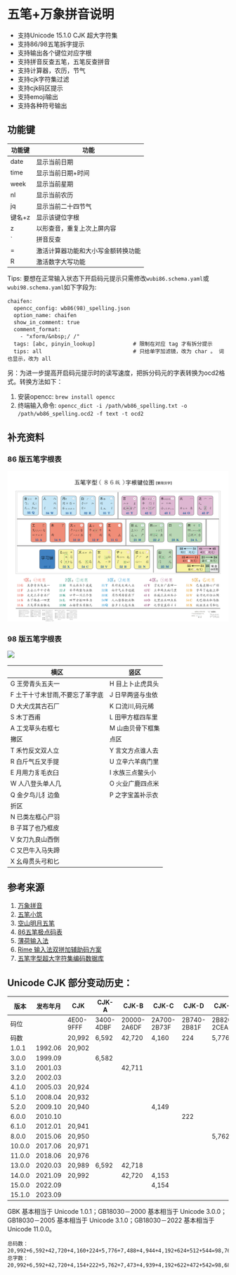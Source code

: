 # 五笔+万象拼音说明
* 支持Unicode 15.1.0 CJK 超大字符集
* 支持86/98五笔拆字提示
* 支持输出各个键位对应字根
* 支持拼音反查五笔，五笔反查拼音
* 支持计算器，农历，节气
* 支持cjk字符集过滤
* 支持cjk码区提示
* 支持emoji输出
* 支持各种符号输出

## 功能键
|功能键|功能|
| ----- | ---- |
|date|显示当前日期|
|time|显示当前日期+时间|
|week|显示当前星期|
|nl|显示当前农历|
|jq|显示当前二十四节气|
|键名+z|显示该键位字根|
|z|以形查音，重复上次上屏内容|
|`|拼音反查|
|=|激活计算器功能和大小写金额转换功能|
|R|激活数字大写功能|

Tips: 要想在正常输入状态下开启码元提示只需修改`wubi86.schema.yaml`或`wubi98.schema.yaml`如下字段为:
```  
chaifen:
  opencc_config: wb86(98)_spelling.json
  option_name: chaifen
  show_in_comment: true 
  comment_format:     
    - "xform/&nbsp;/ /"
  tags: [abc, pinyin_lookup]            # 限制在对应 tag 才有拆分提示
  tips: all                             # 只给单字加滤镜，改为 char 。 词也显示，改为 all
```

另：为进一步提高开启码元提示时的读写速度，把拆分码元的字表转换为ocd2格式。转换方法如下：
1. 安装opencc: ```brew install opencc```
2. 终端输入命令: ```opencc_dict -i /path/wb86_spelling.txt -o /path/wb86_spelling.ocd2 -f text -t ocd2```


## 补充资料

### 86 版五笔字根表

![](./wubi86.jpg)

### 98 版五笔字根表

![](./98五笔码元-全图-青葱.jpg)
 
 |横区|竖区|
 |-------|-------|
 |G 王旁青头五夫一|H 目上卜止虎具头|
 |F 土干十寸未甘雨,不要忘了革字底|J 日早两竖与虫依|
 |D 大犬戊其古石厂|K 口流川,码元稀|
 |S 木丁西甫|L 田甲方框四车里|
 |A 工戈草头右框七|M 山由贝骨下框集|
 |撇区|点区|
 |T 禾竹反文双人立|Y 言文方点谁人去|
 |R 白斤气丘叉手提|U 立辛六羊病门里|
 |E 月用力豸毛衣臼|I 水族三点鳖头小|
 |W 人八登头单人几|O 火业广鹿四点米|
 |Q 金夕鸟儿犭边鱼|P 之字宝盖补示衣|
 |折区|
 |N 已类左框心尸羽| 
 |B 子耳了也乃框皮|
 |V 女刀九良山西倒|
 |C 又巴牛入马失蹄|
 |X 幺母贯头弓和匕|


## 参考来源

1. [万象拼音](https://github.com/amzxyz/rime_wanxiang)
2. [五笔小筑](https://github.com/yanhuacuo/98wubi)
3. [空山明月五笔](https://github.com/mrshiqiqi/rime-wubi)
4. [86五笔极点码表](https://github.com/KyleBing/rime-wubi86-jidian)
5. [薄荷输入法](https://github.com/Mintimate/oh-my-rime)
6. [Rime 输入法双拼加辅助码方案](https://github.com/boomker/rime-fast-xhup)
7. [五笔字型超大字符集编码数据库](https://github.com/CNMan/UnicodeCJK-WuBi)

## Unicode CJK 部分变动历史：

|版本|发布年月|CJK|CJK-A|CJK-B|CJK-C|CJK-D|CJK-E|CJK-F|CJK-G|CJK-H|CJK-I|CJK-CI|CJK-CIS|
|-------|-------|-------|-------|-------|-------|-------|-------|-------|-------|-------|-------|-------|-------|
|码位||4E00-9FFF|3400-4DBF|20000-2A6DF|2A700-2B73F|2B740-2B81F|2B820-2CEAF|2CEB0-2EBEF|30000-3134F|31350-323AF|2EBF0-2EE5F|F900-FAFF|2F800-2FA1F|
|码数||20,992|6,592|42,720|4,160|224|5,776|7,488|4,944|4,192|624|512|544|
|1.0.1|1992.06|20,902||||||||||302||
|3.0.0|1999.09||6,582|||||||||||
|3.1.0|2001.03|||42,711|||||||||542|
|3.2.0|2002.03|||||||||||361||
|4.1.0|2005.03|20,924||||||||||467||
|5.1.0|2008.04|20,932||||||||||||
|5.2.0|2009.10|20,940|||4,149|||||||470||
|6.0.0|2010.10|||||222||||||||
|6.1.0|2012.01|20,941||||||||||472||
|8.0.0|2015.06|20,950|||||5,762|||||||
|10.0.0|2017.06|20,971||||||7,473||||||
|11.0.0|2018.06|20,976||||||||||||
|13.0.0|2020.03|20,989|6,592|42,718|||||4,939|||||
|14.0.0|2021.09|20,992||42,720|4,153|||||||||
|15.0.0|2022.09||||4,154|||||4,192||||
|15.1.0|2023.09||||||||||622|||

GBK 基本相当于 Unicode 1.0.1；GB18030－2000 基本相当于 Unicode 3.0.0；GB18030－2005 基本相当于 Unicode 3.1.0；GB18030－2022 基本相当于 Unicode 11.0.0。

```
总码数：20,992+6,592+42,720+4,160+224+5,776+7,488+4,944+4,192+624+512+544=98,768
总字数：20,992+6,592+42,720+4,154+222+5,762+7,473+4,939+4,192+622+472+542=98,682
```
